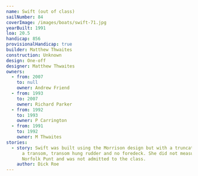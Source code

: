 ```yaml
---
name: Swift (out of class)
sailNumber: 84
coverImage: /images/boats/swift-71.jpg
yearBuilt: 1991
loa: 20.5
handicap: 856
provisionalHandicap: true
builder: Matthew Thwaites
construction: Unknown
design: One-off
designer: Matthew Thwaites
owners:
  - from: 2007
    to: null
    owner: Andrew Friend
  - from: 1993
    to: 2007
    owner: Richard Parker
  - from: 1992
    to: 1993
    owner: P Carrington
  - from: 1991
    to: 1992
    owner: M Thwaites
stories:
  - story: Swift was built using the Morrison design but with a truncated stern with
      a transom, transom hung rudder and no foredeck. She did not measure as a
      Norfolk Punt and was not admitted to the class.
    author: Dick Roe
---
```

